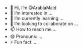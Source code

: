 - 👋 Hi, I’m @ArabiaMaid
- 👀 I’m interested in ...
- 🌱 I’m currently learning ...
- 💞️ I’m looking to collaborate on ...
- 📫 How to reach me ...
- 😄 Pronouns: ...
- ⚡ Fun fact: ...

<!---
ArabiaMaid/ArabiaMaid is a ✨ special ✨ repository because its `README.md` (this file) appears on your GitHub profile.
You can click the Preview link to take a look at your changes.
--->
